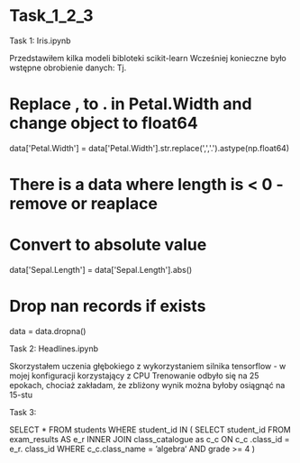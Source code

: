 # Task_1_2_3

Task 1: Iris.ipynb 

Przedstawiłem kilka modeli bibloteki scikit-learn 
Wcześniej konieczne było wstępne obrobienie danych: 
Tj. 
# Replace , to . in Petal.Width and change object to float64
data['Petal.Width'] = data['Petal.Width'].str.replace(',','.').astype(np.float64)

# There is a data where length is < 0 - remove or reaplace 
# Convert to absolute value
data['Sepal.Length'] = data['Sepal.Length'].abs()

# Drop nan records if exists
data = data.dropna()

Task 2: Headlines.ipynb 

Skorzystałem uczenia głębokiego z wykorzystaniem silnika tensorflow - w mojej konfiguracji korzystający z CPU
Trenowanie odbyło się na 25 epokach, chociaż zakładam, że zbliżony wynik można byłoby osiągnąć na 15-stu

Task 3:

SELECT * FROM students WHERE student_id IN (
SELECT  student_id FROM exam_results AS e_r
INNER JOIN class_catalogue as c_c ON c_c .class_id = e_r. class_id
WHERE c_c.class_name = ’algebra‘ AND grade >= 4 )
